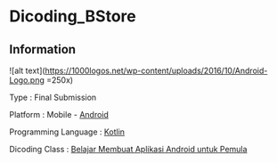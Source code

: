 # Dicoding_BStore

## Information
![alt text](https://1000logos.net/wp-content/uploads/2016/10/Android-Logo.png =250x)

Type                  : Final Submission

Platform              : Mobile - [Android](https://www.android.com/intl/id_id/)

Programming Language  : [Kotlin](https://developer.android.com/kotlin?hl=id)

Dicoding Class        : [Belajar Membuat Aplikasi Android untuk Pemula](https://www.dicoding.com/academies/51)
